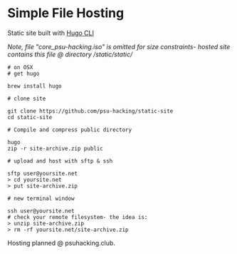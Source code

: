 # Simple File Hosting

Static site built with [Hugo CLI](https://gohugo.io/getting-started/quick-start/)

*Note, file "core_psu-hacking.iso" is omitted for size constraints-
hosted site contains this file @ directory /static/static/*
```
# on OSX
# get hugo

brew install hugo

# clone site

git clone https://github.com/psu-hacking/static-site
cd static-site

# Compile and compress public directory

hugo
zip -r site-archive.zip public

# upload and host with sftp & ssh

sftp user@yoursite.net
> cd yoursite.net
> put site-archive.zip

# new terminal window

ssh user@yoursite.net
# check your remote filesystem- the idea is:
> unzip site-archive.zip
> rm -rf yoursite.net/site-archive.zip
```

Hosting planned @ psuhacking.club.
